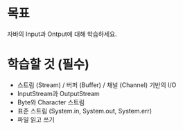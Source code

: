 # 목표

자바의 Input과 Ontput에 대해 학습하세요.

# 학습할 것 (필수)

-   스트림 (Stream) / 버퍼 (Buffer) / 채널 (Channel) 기반의 I/O
-   InputStream과 OutputStream
-   Byte와 Character 스트림
-   표준 스트림 (System.in, System.out, System.err)
-   파일 읽고 쓰기